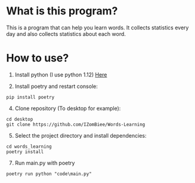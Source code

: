 # What is this program?

This is a program that can help you learn words. It collects statistics every day and also collects statistics about each word.

# How to use?

1. Install python (I use python 1.12) [Here](https://www.python.org/downloads/)

2. Install poetry and restart console:
```shell
pip install poetry
```

4. Clone repository (To desktop for example):
```shell
cd desktop
git clone https://github.com/IZomBiee/Words-Learning 
```

5. Select the project directory and install dependencies:
```shell
cd words_learning
poetry install
```

7. Run main.py with poetry
```shell
poetry run python "code\main.py"
```
